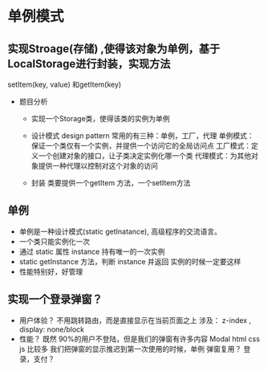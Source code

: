 # 单例模式

## 实现Stroage(存储) ,使得该对象为**单例**，基于LocalStorage进行封装，实现方法
  setItem(key, value) 和getItem(key)
  - 题目分析
    - 实现一个Storage类，使得该类的实例为单例
    
    - 设计模式 design pattern
      常用的有三种：单例，工厂，代理
      单例模式：保证一个类仅有一个实例，并提供一个访问它的全局访问点
      工厂模式：定义一个创建对象的接口，让子类决定实例化哪一个类
      代理模式：为其他对象提供一种代理以控制对这个对象的访问
    - 封装
      类要提供一个getItem 方法，一个setItem方法

## 单例
  - 单例是一种设计模式(static getInatance), 高级程序的交流语言。
  - 一个类只能实例化一次
  - 通过 static 属性 instance 持有唯一的一次实例
  - static getInstance 方法，判断 instance 并返回
    实例的时候一定要这样
  - 性能特别好，好管理

## 实现一个登录弹窗？
  - 用户体验？
    不用跳转路由，而是直接显示在当前页面之上
    涉及： z-index , display: none/block 
  - 性能？
    既然 90%的用户不登陆，但是我们的弹窗有许多内容
    Modal html css js 比较多
    我们把弹窗的显示推迟到第一次使用的时候，单例
    弹窗复用？ 登录，支付？